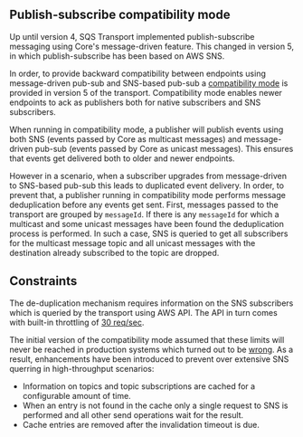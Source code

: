 ## Publish-subscribe compatibility mode

Up until version 4, SQS Transport implemented publish-subscribe messaging using Core's message-driven feature. This changed in version 5, in which publish-subscribe has been based on AWS SNS.

In order, to provide backward compatibility between endpoints using message-driven pub-sub and SNS-based pub-sub a [compatibility mode](https://docs.particular.net/transports/sqs/configuration-options#message-driven-pubsub-compatibility-mode) is provided in version 5 of the transport. Compatibility mode enables newer endpoints to ack as publishers both for native subscribers and SNS subscribers.

When running in compatibility mode, a publisher will publish events using both SNS (events passed by Core as multicast messages) and message-driven pub-sub (events passed by Core as unicast messages). This ensures that events get delivered both to older and newer endpoints. 

However in a scenario, when a subscriber upgrades from message-driven to SNS-based pub-sub this leads to duplicated event delivery. In order, to prevent that, a publisher running in compatibility mode performs message deduplication before any events get sent. First, messages passed to the transport are grouped by `messageId`. If there is any `messageId` for which a multicast and some unicast messages have been found the deduplication process is performed. In such a case, SNS is queried to get all subscribers for the multicast message topic and all unicast messages with the destination already subscribed to the topic are dropped.

## Constraints

The de-duplication mechanism requires information on the SNS subscribers which is queried by the transport using AWS API. The API in turn comes with built-in throttling of [30 req/sec](https://docs.aws.amazon.com/sns/latest/api/API_ListSubscriptionsByTopic.html).

The initial version of the compatibility mode assumed that these limits will never be reached in production systems which turned out to be [wrong](https://github.com/Particular/NServiceBus.AmazonSQS/issues/866). As a result, enhancements have been introduced to prevent over extensive SNS querring in high-throughput scenarios:

* Information on topics and topic subscriptions are cached for a configurable amount of time.
* When an entry is not found in the cache only a single request to SNS is performed and all other send operations wait for the result.
* Cache entries are removed after the invalidation timeout is due.


